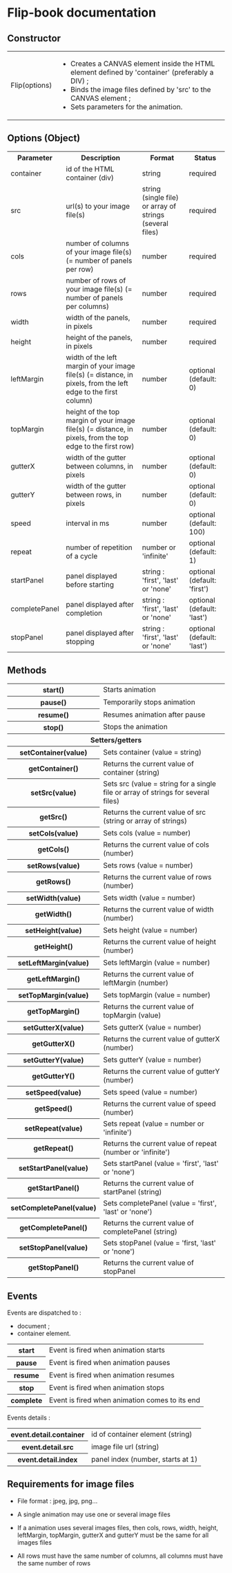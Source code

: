# Flip-book documentation

## Constructor

<table>
	<tr>
		<td>Flip(options)</td>
		<td><ul><li>Creates a CANVAS element inside the HTML element defined by 'container' (preferably a DIV) ;</li><li>Binds the image files defined by 'src' to the CANVAS element ;</li><li>Sets parameters for the animation.</li></ul></td>
	</tr>
</table>

## Options (Object)

<table>
	<tr>
		<th>Parameter</th>
		<th>Description</th>
		<th>Format</th>
		<th>Status</th>
	</tr>
	<tr>
		<td>container</td>
		<td>id of the HTML container (div)</td>
		<td>string</td>
		<td>required</td>
	</tr>
	<tr>
		<td>src</td>
		<td>url(s) to your image file(s)</td>
		<td>string (single file) or array of strings (several files)</td>
		<td>required</td>
	</tr>
	<tr>
		<td>cols</td>
		<td>number of columns of your image file(s)  (= number of panels per row)</td>
		<td>number</td>
		<td>required</td>
	</tr>
	<tr>
		<td>rows</td>
		<td>number of rows of your image file(s)  (= number of panels per columns)</td>
		<td>number</td>
		<td>required</td>
	</tr>
	<tr>
		<td>width</td>
		<td>width of the panels, in pixels</td>
		<td>number</td>
		<td>required</td>
	</tr>
	<tr>
		<td>height</td>
		<td>height of the panels, in pixels</td>
		<td>number</td>
		<td>required</td>
	</tr>
	<tr>
		<td>leftMargin</td>
		<td>width of the left margin of your image file(s)  (= distance, in pixels, from the left edge to the first column)</td>
		<td>number</td>
		<td>optional (default: 0)</td>
	</tr>
	<tr>
		<td>topMargin</td>
		<td>height of the top margin of your image file(s)  (= distance, in pixels, from the top edge to the first row)</td>
		<td>number</td>
		<td>optional (default: 0)</td>
	</tr>
	<tr>
		<td>gutterX</td>
		<td>width of the gutter between columns, in pixels</td>
		<td>number</td>
		<td>optional (default: 0)</td>
	</tr>
	<tr>
		<td>gutterY</td>
		<td>width of the gutter between rows, in pixels</td>
		<td>number</td>
		<td>optional (default: 0)</td>
	</tr>
	<tr>
		<td>speed</td>
		<td>interval in ms</td>
		<td>number</td>
		<td>optional (default: 100)</td>
	</tr>
	<tr>
		<td>repeat</td>
		<td>number of repetition of a cycle</td>
		<td>number or 'infinite'</td>
		<td>optional (default: 1)</td>
	</tr>
	<tr>
		<td>startPanel</td>
		<td>panel displayed before starting</td>
		<td>string : 'first', 'last' or 'none'</td>
		<td>optional (default: 'first')</td>
	</tr>
	<tr>
		<td>completePanel</td>
		<td>panel displayed after completion</td>
		<td>string : 'first', 'last' or 'none'</td>
		<td>optional (default: 'last')</td>
	</tr>
	<tr>
		<td>stopPanel</td>
		<td>panel displayed after stopping</td>
		<td>string : 'first', 'last' or 'none'</td>
		<td>optional (default: 'last')</td>
	</tr>
</table>

## Methods

<table>
	<tr>
		<th>start()</th>
		<td>Starts animation</td>
	</tr>
	<tr>
		<th>pause()</th>
		<td>Temporarily stops animation</td>
	<tr>
		<th>resume()</th>
		<td>Resumes animation after pause</td>
	</tr>
	<tr>
		<th>stop()</th>
		<td>Stops the animation</td>
	</tr>
	<tr>
		<th colspan="2"> Setters/getters</th>
	</tr>
	<tr>
		<th>setContainer(value)</th>
		<td>Sets container (value = string)</td>
	</tr>
	<tr>
		<th>getContainer()</th>
		<td>Returns the current value of container (string)</td>
	</tr>
	<tr>
		<th>setSrc(value)</th>
		<td>Sets src (value = string for a single file or array of strings for several files)</td>
	</tr>
	<tr>
		<th>getSrc()</th>
		<td>Returns the current value of src (string or array of strings)</td>
	</tr>
	<tr>
		<th>setCols(value)</th>
		<td>Sets cols (value = number)</td>
	</tr>
	<tr>
		<th>getCols()</th>
		<td>Returns the current value of cols (number)</td>
	</tr>
	<tr>
		<th>setRows(value)</th>
		<td>Sets rows (value = number)</td>
	</tr>
	<tr>
		<th>getRows()</th>
		<td>Returns the current value of rows (number)</td>
	</tr>
	<tr>
		<th>setWidth(value)</th>
		<td>Sets width (value = number)</td>
	</tr>
	<tr>
		<th>getWidth()</th>
		<td>Returns the current value of width (number)</td>
	</tr>
	<tr>
		<th>setHeight(value)</th>
		<td>Sets height (value = number)</td>
	</tr>
	<tr>
		<th>getHeight()</th>
		<td>Returns the current value of height (number)</td>
	</tr>
	<tr>
		<th>setLeftMargin(value)</th>
		<td>Sets leftMargin (value = number)</td>
	</tr>
	<tr>
		<th>getLeftMargin()</th>
		<td>Returns the current value of leftMargin (number)</td>
	</tr>
	<tr>
		<th>setTopMargin(value)</th>
		<td>Sets topMargin (value = number)</td>
	</tr>
	<tr>
		<th>getTopMargin()</th>
		<td>Returns the current value of topMargin (value)</td>
	</tr>
	<tr>
		<th>setGutterX(value)</th>
		<td>Sets gutterX (value = number)</td>
	</tr>
	<tr>
		<th>getGutterX()</th>
		<td>Returns the current value of gutterX (number)</td>
	</tr>
	<tr>
		<th>setGutterY(value)</th>
		<td>Sets gutterY (value = number)</td>
	</tr>
	<tr>
		<th>getGutterY()</th>
		<td>Returns the current value of gutterY (number)</td>
	</tr>
	<tr>
		<th>setSpeed(value)</th>
		<td>Sets speed (value = number)</td>
	</tr>
	<tr>
		<th>getSpeed()</th>
		<td>Returns the current value of speed (number)</td>
	</tr>
	<tr>
		<th>setRepeat(value)</th>
		<td>Sets repeat (value = number or 'infinite')</td>
	</tr>
	<tr>
		<th>getRepeat()</th>
		<td>Returns the current value of repeat (number or 'infinite')</td>
	</tr>
	<tr>
		<th>setStartPanel(value)</th>
		<td>Sets startPanel (value = 'first', 'last' or 'none')</td>
	</tr>
	<tr>
		<th>getStartPanel()</th>
		<td>Returns the current value of startPanel (string)</td>
	<tr>
		<th>setCompletePanel(value)</th>
		<td>Sets completePanel (value = 'first', 'last' or 'none')</td>
	</tr>
	<tr>
		<th>getCompletePanel()</th>
		<td>Returns the current value of completePanel (string)</td>
	</tr>
	<tr>
		<th>setStopPanel(value)</td>
		<td>Sets stopPanel (value = 'first, 'last' or 'none')</td>
	</tr>
	<tr>
		<th>getStopPanel()</th>
		<td>Returns the current value of stopPanel</td>
	</tr>
</table>

## Events

Events are dispatched to :

* document ;
* container element.

<table>
	<tr>
		<th>start</th>
		<td>Event is fired when animation starts</td>
	</tr>
	<tr>
		<th>pause</th>
		<td>Event is fired when animation pauses</td>
	<tr>
		<th>resume</th>
		<td>Event is fired when animation resumes</td>
	</tr>
	<tr>
		<th>stop</th>
		<td>Event is fired when animation stops</td>
	</tr>
	<tr>
		<th>complete</th>
		<td>Event is fired when animation comes to its end</td>
	</tr>
</table>

Events details : 

<table>
	<tr>
		<th>event.detail.container</th>
		<td>id of container element (string)</td>
	</tr>
	<tr>
		<th>event.detail.src</th>
		<td>image file url (string)</td>
	<tr>
		<th>event.detail.index</td>
		<td>panel index (number, starts at 1)</td>
	</tr>
</table>

## Requirements for image files

* File format : jpeg, jpg, png...

* A single animation may use one or several image files

* If a animation uses several images files, then cols, rows, width, height, leftMargin, topMargin, gutterX and gutterY must be the same for all images files

* All rows must have the same number of columns, all columns must have the same number of rows
